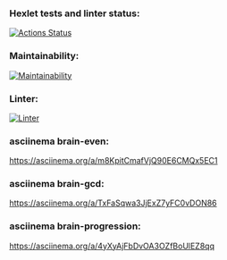 ### Hexlet tests and linter status:
[![Actions Status](https://github.com/novapc74/php-project-lvl1/workflows/hexlet-check/badge.svg)](https://github.com/novapc74/php-project-lvl1/actions)

### Maintainability:
[![Maintainability](https://api.codeclimate.com/v1/badges/a99a88d28ad37a79dbf6/maintainability)](https://codeclimate.com/github/codeclimate/codeclimate/maintainability)

### Linter:
[![Linter](https://github.com/novapc74/php-project-lvl1/actions/workflows/linter.yml/badge.svg)](https://github.com/novapc74/php-project-lvl1/actions/workflows/linter.yml)


### asciinema brain-even:
https://asciinema.org/a/m8KpitCmafVjQ90E6CMQx5EC1

### asciinema brain-gcd:
https://asciinema.org/a/TxFaSqwa3JjExZ7yFC0vDON86

### asciinema brain-progression:
https://asciinema.org/a/4yXyAjFbDvOA3OZfBoUlEZ8qq
